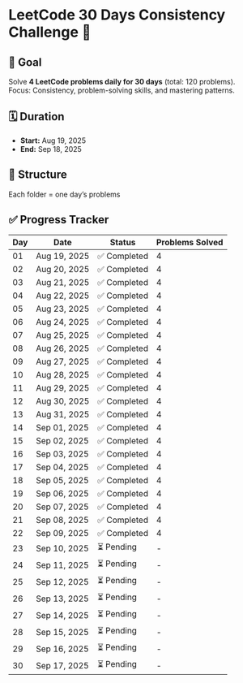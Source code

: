 # LeetCode 30 Days Consistency Challenge 🚀

## 📌 Goal
Solve **4 LeetCode problems daily for 30 days** (total: 120 problems).  
Focus: Consistency, problem-solving skills, and mastering patterns.

## 🗓 Duration
- **Start:** Aug 19, 2025  
- **End:** Sep 18, 2025  

## 📂 Structure
Each folder = one day’s problems
## ✅ Progress Tracker

| Day | Date         | Status       | Problems Solved |
|-----|-------------|--------------|----------------|
| 01  | Aug 19, 2025 | ✅ Completed  | 4 |
| 02  | Aug 20, 2025 | ✅ Completed  | 4 |
| 03  | Aug 21, 2025 | ✅ Completed  | 4 |
| 04  | Aug 22, 2025 | ✅ Completed  | 4 |
| 05  | Aug 23, 2025 | ✅ Completed  | 4 |
| 06  | Aug 24, 2025 | ✅ Completed  | 4 |
| 07  | Aug 25, 2025 | ✅ Completed  | 4 |
| 08  | Aug 26, 2025 | ✅ Completed  | 4 |
| 09  | Aug 27, 2025 | ✅ Completed  | 4 |
| 10  | Aug 28, 2025 | ✅ Completed  | 4 |
| 11  | Aug 29, 2025 | ✅ Completed  | 4 |
| 12  | Aug 30, 2025 | ✅ Completed  | 4 |
| 13  | Aug 31, 2025 | ✅ Completed  | 4 |
| 14  | Sep 01, 2025 | ✅ Completed  | 4 |
| 15  | Sep 02, 2025 | ✅ Completed  | 4 |
| 16  | Sep 03, 2025 | ✅ Completed  | 4 |
| 17  | Sep 04, 2025 | ✅ Completed  | 4 |
| 18  | Sep 05, 2025 | ✅ Completed  | 4 |
| 19  | Sep 06, 2025 | ✅ Completed  | 4 |
| 20  | Sep 07, 2025 | ✅ Completed  | 4 |
| 21  | Sep 08, 2025 | ✅ Completed  | 4 |
| 22  | Sep 09, 2025 | ✅ Completed  | 4 |
| 23  | Sep 10, 2025 | ⏳ Pending    | - |
| 24  | Sep 11, 2025 | ⏳ Pending    | - |
| 25  | Sep 12, 2025 | ⏳ Pending    | - |
| 26  | Sep 13, 2025 | ⏳ Pending    | - |
| 27  | Sep 14, 2025 | ⏳ Pending    | - |
| 28  | Sep 15, 2025 | ⏳ Pending    | - |
| 29  | Sep 16, 2025 | ⏳ Pending    | - |
| 30  | Sep 17, 2025 | ⏳ Pending    | - |
